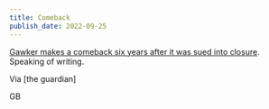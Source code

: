 ```yaml
---
title: Comeback
publish_date: 2022-09-25
---
```


[Gawker makes a comeback six years after it was sued into closure](https://www.theguardian.com/us-news/2022/sep/25/gawker-comeback-sued-closure-hulk-hogan). Speaking of writing.


Via [the guardian]

GB
